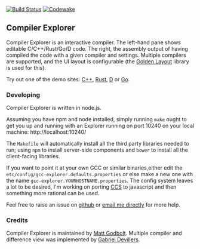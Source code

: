 [![Build Status](https://travis-ci.org/mattgodbolt/gcc-explorer.svg?branch=master)](https://travis-ci.org/mattgodbolt/gcc-explorer)
[![Codewake](https://www.codewake.com/badges/ask_question.svg)](https://www.codewake.com/p/compiler-explorer)

Compiler Explorer
------------

Compiler Explorer is an interactive compiler. The left-hand pane shows editable C/C++/Rust/Go/D code. The right, the
assembly output of having compiled the code with a given compiler and settings. Multiple compilers are supported, and
the UI layout is configurable (the [Golden Layout](https://www.golden-layout.com/) library is used for this).

Try out one of the demo sites: [C++][cpp], [Rust][rust], [D][d] or [Go][go].

[cpp]: https://gcc.godbolt.org/ "Compiler Explorer for C++"
[rust]: https://rust.godbolt.org/ "Compiler Explorer for Rust"
[d]: https://d.godbolt.org/ "Compiler Explorer for D"
[go]: https://go.godbolt.org/ "Compiler Explorer for Go"

### Developing

Compiler Explorer is written in node.js.

Assuming you have npm and node installed, simply running `make` ought to get you up and running with an Explorer
running on port 10240 on your local machine: http://localhost:10240/

The `Makefile` will automatically install all the third party libraries needed to run; using `npm` to install server-side
components and `bower` to install all the client-facing libraries.

If you want to point it at your own GCC or similar binaries,either edit the
`etc/config/gcc-explorer.defaults.properties` or else make a new one with the name
`gcc-explorer.YOURHOSTNAME.properties`.  The config system leaves a lot to be desired,
I'm working on porting [CCS](https://github.com/hellige/ccs-cpp) to javascript and then something more rational can be used.

Feel free to raise an issue on [github](https://github.com/mattgodbolt/gcc-explorer/issues) or
[email me directly](mailto:matt@godbolt.org) for more help.

### Credits

Compiler Explorer is maintained by [Matt Godbolt](http://xania.org). Multiple compiler and difference view was
implemented by [Gabriel Devillers](https://github.com/voxelf).
